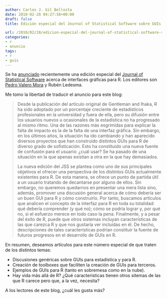 ```yaml
---
author: Carlos J. Gil Bellosta
date: 2010-02-28 04:27:58+00:00
draft: false
title: Edición especial del Journal of Statistical Software sobre GUIs para R

url: /2010/02/28/edicion-especial-del-journal-of-statistical-software-sobre-guis-para-r/
categories:
- r
- anuncio
tags:
- r
- guis
---
```


Se ha [anunciado](http://permalink.gmane.org/gmane.comp.lang.r.devel/23721) recientemente una edición especial del [Journal of Statistical Software](http://www.jstatsoft.org/) acerca de interfaces gráficas para R. Los editores son [Pedro Valero Mora](http://www.uv.es/valerop/) y Rubén Ledesma.

Me tomo la libertad de traducir el anuncio para este blog:

>Desde la publicación del artículo original de Gentleman and Ihaka, R ha sido adoptado por un porcentaje creciente de estadísticos profesionales en la universidad y fuera de ella, pero su difusión entre los usuarios nuevos u ocasionales de la estadística no ha progresado al mismo ritmo. Una de las razones más esgrimidas para explicar la falta de impacto es la de la falta de una interfaz gráfica.  Sin embargo, en los últimos años, la situación ha ido cambiando y han aparecido diversos proyectos que han construido distintos GUIs para R de diverso grado de sofisticación. Esto ha constituido una nueva fuente de confusión para el usuario: ¿cuál usar? Se ha pasado de una situación en la que apenas existían a otra en la que hay demasiados.
>
>La nueva edición del JSS se plantea como uno de sus principales objetivos el ofrecer una perspectiva de los distintos GUIs actualmente existentes para R. De esta manera, se ofrece un punto de partida útil a un usuario tratando de decantarse por alguno de ellos. Sin embargo, no queremos quedarnos en presentar una mera lista sino, además, promover una discusión general acerca de cómo debería ser un buen GUI para R y cómo construirlo. Por tanto, buscamos artículos que analicen el concepto de la interfaz para R en toda su totalidad: qué debería comprender (y qué no); cómo se podría lograr y, por qué no, si el esfuerzo merece en todo caso la pena. Finalmente, y a pesar del éxito de R, puede que otros sistemas incluyan características de las que carezca R y que nos gustaría ver incluidas en él. De hecho, descripciones de tales características podrían constituir la fuente de futuros progresos en el desarrollo de GUIs en R.

En resumen, deseamos artículos para este número especial de que traten de los distintos temas:

* Discusiones genéricas sobre GUIs para estadística y para R.
* Creación de toolboxes que faciliten la creación de GUIs para terceros.
* Ejemplos de GUIs para R (tanto en sobremesa como en la nube).
* Hay vida más allá de R? ¿Qué características tienen otros sitemas de las que R carece pero que, a la vez, necesita?

A los lectores de este blog, ¿cuál les gusta más?
